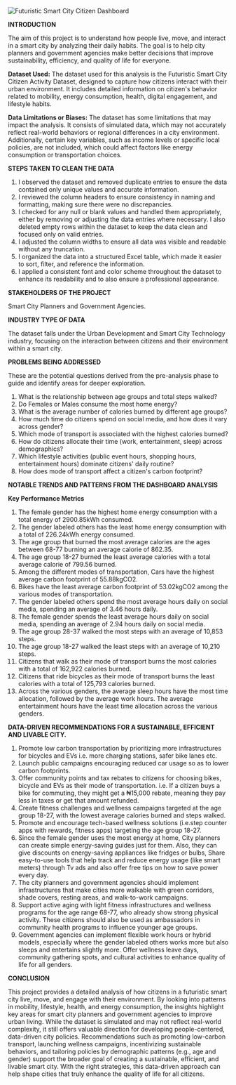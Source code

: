 ![Futuristic Smart City Citizen Dashboard](https://github.com/user-attachments/assets/79b60d77-43df-44f8-a5be-8a6995c1ff0e)

**INTRODUCTION**

The aim of this project is to understand how people live, move, and interact in a smart city by analyzing their daily habits. The goal is to help city planners and government agencies make better decisions that improve sustainability, efficiency, and quality of life for everyone.

**Dataset Used:** The dataset used for this analysis is the Futuristic Smart City Citizen Activity Dataset, designed to capture how citizens interact with their urban environment. It includes detailed information on citizen's behavior related to mobility, energy consumption, health, digital engagement, and lifestyle habits.

**Data Limitations or Biases:** The dataset has some limitations that may impact the analysis. It consists of simulated data, which may not accurately reflect real-world behaviors or regional differences in a city environment. Additionally, certain key variables, such as income levels or specific local policies, are not included, which could affect factors like energy consumption or transportation choices.

**STEPS TAKEN TO CLEAN THE DATA**
1. I observed the dataset and removed duplicate entries to ensure the data contained only unique values and accurate information.
2. I reviewed the column headers to ensure consistency in naming and formatting, making sure there were no discrepancies. 
3. I checked for any null or blank values and handled them appropriately, either by removing or adjusting the data entries where necessary. I also deleted empty rows within the dataset to keep the data clean and focused only on valid entries.
4. I adjusted the column widths to ensure all data was visible and readable without any truncation.
5. I organized the data into a structured Excel table, which made it easier to sort, filter, and reference the information.
6. I applied a consistent font and color scheme throughout the dataset to enhance its readability and to also ensure a professional appearance.
 
**STAKEHOLDERS OF THE PROJECT**

Smart City Planners and Government Agencies. 

**INDUSTRY TYPE OF DATA**

The dataset falls under the Urban Development and Smart City Technology industry, focusing on the interaction between citizens and their environment within a smart city.

**PROBLEMS BEING ADDRESSED**

These are the potential questions derived from the pre-analysis phase to guide and identify areas for deeper exploration.

1. What is the relationship between age groups and total steps walked?
2. Do Females or Males consume the most home energy? 
3. What is the average number of calories burned by different age groups?
4. How much time do citizens spend on social media, and how does it vary across gender?
5. Which mode of transport is associated with the highest calories burned?
6. How do citizens allocate their time (work, entertainment, sleep) across demographics?
7. Which lifestyle activities (public event hours, shopping hours, entertainment hours) dominate citizens' daily routine?
8. How does mode of transport affect a citizen's carbon footprint? 

**NOTABLE TRENDS AND PATTERNS FROM THE DASHBOARD ANALYSIS**

**Key Performance Metrics**

1. The female gender has the highest home energy consumption with a total energy of 2900.85kWh consumed. 
2. The gender labeled others has the least home energy consumption with a total of 226.24kWh energy consumed. 
3. The age group that burned the most average calories are the ages between 68-77 burning an average calorie of 862.35.
4. The age group 18-27 burned the least average calories with a total average calorie of 799.56 burned. 
5. Among the different modes of transportation, Cars have the highest average carbon footprint of 55.88kgCO2.
6. Bikes have the least average carbon footprint of 53.02kgCO2 among the various modes of transportation. 
7. The gender labeled others spend the most average hours daily on social media, spending an average of 3.46 hours daily. 
8. The female gender spends the least average hours daily on social media, spending an average of 2.94 hours daily on social media. 
9. The age group 28-37 walked the most steps with an average of 10,853 steps. 
10. The age group 18-27 walked the least steps with an average of 10,210 steps. 
11. Citizens that walk as their mode of transport burns the most calories with a total of 162,922 calories burned.
12. Citizens that ride bicycles as their mode of transport burns the least calories with a total of 125,793 calories burned. 
13. Across the various genders, the average sleep hours have the most time allocation, followed by the average work hours. The average entertainment hours have the least time allocation across the various genders.

 

**DATA-DRIVEN RECOMMENDATIONS FOR A SUSTAINABLE, EFFICIENT AND LIVABLE CITY.** 

1. Promote low carbon transportation by prioritizing more infrastructures for bicycles and EVs i.e. more charging stations, safer bike lanes etc. 
2. Launch public campaigns encouraging reduced car usage so as to lower carbon footprints. 
3. Offer community points and tax rebates to citizens for choosing bikes, bicycle and EVs as their mode of transportation. i.e. If a citizen buys a bike for commuting, they might get a ₦15,000 rebate, meaning they pay less in taxes or get that amount refunded. 
4. Create fitness challenges and wellness campaigns targeted at the age group 18-27, with the lowest average calories burned and steps walked.
5. Promote and encourage tech-based wellness solutions (i.e.step counter apps with rewards, fitness apps) targeting the age group 18-27. 
6. Since the female gender uses the most energy at home, City planners can create simple energy-saving guides just for them. Also, they can give discounts on energy-saving appliances like fridges or bulbs, Share easy-to-use tools that help track and reduce energy usage (like smart meters) through Tv ads and also offer free tips on how to save power every day. 
7. The city planners and government agencies should implement infrastructures that make cities more walkable with green corridors, shade covers, resting areas, and walk-to-work campaigns.
8. Support active aging with light fitness infrastructures and wellness programs for the age range 68-77, who already show strong physical activity. These citizens should also be used as ambassadors in community health programs to influence younger age groups.
9. Government agencies can implement flexible work hours or hybrid models, especially where the gender labeled others works more but also sleeps and entertains slightly more. Offer wellness leave days, community gathering spots, and cultural activities to enhance quality of life for all genders.
 

**CONCLUSION**

This project provides a detailed analysis of how citizens in a futuristic smart city live, move, and engage with their environment. By looking into patterns in mobility, lifestyle, health, and energy consumption, the insights highlight key areas for smart city planners and government agencies to improve urban living.
While the dataset is simulated and may not reflect real-world complexity, it still offers valuable direction for developing people-centered, data-driven city policies. Recommendations such as promoting low-carbon transport, launching wellness campaigns, incentivizing sustainable behaviors, and tailoring policies by demographic patterns (e.g., age and gender) support the broader goal of creating a sustainable, efficient, and livable smart city. With the right strategies, this data-driven approach can help shape cities that truly enhance the quality of life for all citizens.
